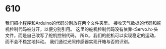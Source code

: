 # 610
我们把小程序和Arduino的代码分别放在两个文件夹里。
接收天气数据的代码和舵机控制代码被分开，以便分别引用。
这里的舵机控制代码没有依靠<Servo.h>头文件，而是自己改写了舵机控制代码。 所以，我们的舵机可以实现稳定的运动，而不会不稳定地抖动。
我们通过光照传感器实现开箱与否的识别。

